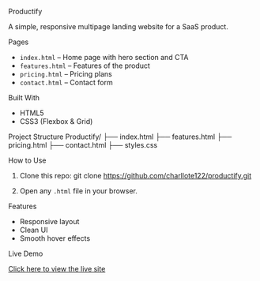 Productify

A simple, responsive multipage landing website for a SaaS product.

Pages

- `index.html` – Home page with hero section and CTA
- `features.html` – Features of the product
- `pricing.html` – Pricing plans
- `contact.html` – Contact form

Built With

- HTML5  
- CSS3 (Flexbox & Grid)

Project Structure
Productify/
├── index.html
├── features.html
├── pricing.html
├── contact.html
├── styles.css


 How to Use

1. Clone this repo:
   git clone https://github.com/charllote122/productify.git

   
2. Open any `.html` file in your browser.

Features

- Responsive layout
- Clean UI
- Smooth hover effects

  
Live Demo

[Click here to view the live site](https://charllote122.github.io/productify/)


